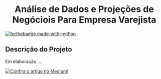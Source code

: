 <h1 align="center"> Análise de Dados e Projeções de Negóciois Para Empresa Varejista</h1>

[![forthebadge made-with-python](http://ForTheBadge.com/images/badges/made-with-python.svg)](https://www.python.org/)

<h2>Descrição do Projeto</h2>

Em elaboração.....

[![Confira o artigo no Medium!](https://img.shields.io/badge/Medium-Profile-black?logo=medium)](https://medium.com/@alysson.montovanelli/an%C3%A1lise-de-dados-e-proje%C3%A7%C3%B5es-de-mercado-para-empresa-varejista-b7ed39fd0349)

